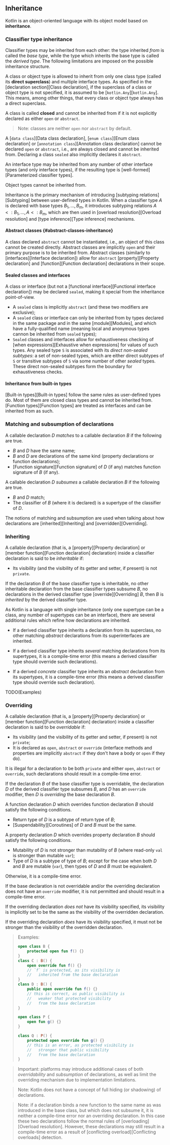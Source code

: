 ## Inheritance

Kotlin is an object-oriented language with its object model based on **inheritance**.

### Classifier type inheritance

Classifier types may be inherited from each other: the type inherited *from* is called the *base type*, while the type which inherits the base type is called the *derived type*.
The following limitations are imposed on the possible inheritance structure.

A class or object type is allowed to inherit from only one class type (called its **direct superclass**) and multiple interface types.
As specified in the [declaration section][Class declaration], if the superclass of a class or object type is not specified, it is assumed to be [`kotlin.Any`][`kotlin.Any`].
This means, among other things, that every class or object type always has a direct superclass.

A class is called **closed** and cannot be inherited from if it is not explicitly declared as either `open` or `abstract`.

> Note: classes are neither `open` nor `abstract` by default.

A [`data class`][Data class declaration], [`enum class`][Enum class declaration] or [`annotation class`][Annotation class declaration] cannot be declared `open` or `abstract`, i.e., are always closed and cannot be inherited from.
Declaring a class `sealed` also implicitly declares it `abstract`.

An interface type may be inherited from any number of other interface types (and only interface types), if the resulting type is [well-formed][Parameterized classifier types].

Object types cannot be inherited from.

Inheritance is the primary mechanism of introducing [subtyping relations][Subtyping] between user-defined types in Kotlin.
When a classifier type $A$ is declared with base types $B_1, \dots, B_m$, it introduces subtyping relations $A <: B_1, \ldots, A <: B_m$, which are then used in [overload resolution][Overload resolution] and [type inference][Type inference] mechanisms.

#### Abstract classes {#abstract-classes-inheritance}

A class declared `abstract` cannot be instantiated, i.e., an object of this class cannot be created directly.
Abstract classes are implicitly `open` and their primary purpose is to be inherited from.
Abstract classes (similarly to [interfaces][Interface declaration]) allow for `abstract` [property][Property declaration] and [function][Function declaration] declarations in their scope.

#### Sealed classes and interfaces

A class or interface (but not a [functional interface][Functional interface declaration]) may be declared `sealed`, making it special from the inheritance point-of-view.

- A `sealed` class is implicitly `abstract` (and these two modifiers are exclusive);
- A `sealed` class or interface can only be inherited from by types declared in the same package and in the same [module][Modules], and which have a fully-qualified name (meaning local and anonymous types cannon be inherited from `sealed` types);
- `Sealed` classes and interfaces allow for exhaustiveness checking of [when expressions][Exhaustive when expressions] for values of such types.
  Any sealed type `S` is associated with its *direct non-sealed subtypes*: a set of non-sealed types, which are either direct subtypes of `S` or transitive subtypes of `S` via some number of other *sealed* types.
  These direct non-sealed subtypes form the boundary for exhaustiveness checks.

#### Inheritance from built-in types

[Built-in types][Built-in types] follow the same rules as user-defined types do.
Most of them are closed class types and cannot be inherited from.
[Function types][Function types] are treated as interfaces and can be inherited from as such.

### Matching and subsumption of declarations

A callable declaration $D$ *matches* to a callable declaration $B$ if the following are true.

* $B$ and $D$ have the same name;
* $B$ and $D$ are declarations of the same kind (property declarations or function declarations);
* [Function signature][Function signature] of $D$ (if any) matches function signature of $B$ (if any).

A callable declaration $D$ *subsumes* a callable declaration $B$ if the following are true.

* $B$ and $D$ match;
* The classifier of $B$ (where it is declared) is a supertype of the classifier of $D$.

The notions of matching and subsumption are used when talking about how declarations are [inherited][Inheriting] and [overridden][Overriding].

### Inheriting

A callable declaration (that is, a [property][Property declaration] or [member function][Function declaration] declaration) inside a classifier declaration is said to be *inheritable* if:

- Its visibility (and the visibility of its getter and setter, if present) is not `private`.

If the declaration $B$ of the base classifier type is inheritable, no other inheritable declaration from the base classifier types subsume $B$, no declarations in the derived classifier type [override][Overriding] $B$, then $B$ is *inherited* by the derived classifier type.

As Kotlin is a language with single inheritance (only one supertype can be a class, any number of supertypes can be an interface), there are several additional rules which refine how declarations are inherited.

* If a derived classifier type inherits a declaration from its superclass, no other matching *abstract* declarations from its superinterfaces are inherited.

* If a derived classifier type inherits *several* matching declarations from its supertypes, it is a compile-time error (this means a derived classifier type should override such declarations).
* If a derived *concrete* classifier type inherits an *abstract* declaration from its supertypes, it is a compile-time error (this means a derived classifier type should override such declaration).

TODO(Examples)

### Overriding

A callable declaration (that is, a [property][Property declaration] or [member function][Function declaration] declaration) inside a classifier declaration is said to be *overridable* if:

- Its visibility (and the visibility of its getter and setter, if present) is not `private`;
- It is declared as `open`, `abstract` or `override` (interface methods and properties are implicitly `abstract` if they don't have a body or `open` if they do).

It is illegal for a declaration to be both `private` and either `open`, `abstract` or `override`, such declarations should result in a compile-time error.

If the declaration $B$ of the base classifier type is overridable, the declaration $D$ of the derived classifier type subsumes $B$, and $D$ has an `override` modifier, then $D$ is *overriding* the base declaration $B$.

A function declaration $D$ which overrides function declaration $B$ should satisfy the following conditions.

- Return type of $D$ is a subtype of return type of $B$;
- [Suspendability][Coroutines] of $D$ and $B$ must be the same.

A property declaration $D$ which overrides property declaration $B$ should satisfy the following conditions.

- Mutability of $D$ is not stronger than mutability of $B$ (where read-only `val` is stronger than mutable `var`);
- Type of $D$ is a subtype of type of $B$; except for the case when both $D$ and $B$ are mutable (`var`), then types of $D$ and $B$ must be equivalent.

Otherwise, it is a compile-time error.

If the base declaration is not overridable and/or the overriding declaration does not have an `override` modifier, it is not permitted and should result in a compile-time error.

If the overriding declaration *does not* have its visibility specified, its visibility is implicitly set to be the same as the visibility of the overridden declaration.

If the overriding declaration *does* have its visibility specified, it must not be stronger than the visibility of the overridden declaration.

> Examples:
> ```kotlin 
> open class B {
>     protected open fun f() {}
> }
> class C : B() {
>     open override fun f() {}
>     // `f` is protected, as its visibility is
>     //   inherited from the base declaration
> }
> class D : B() {
>     public open override fun f() {}
>     // this is correct, as public visibility is
>     //   weaker that protected visibility
>     //   from the base declaration
> }
> 
> open class P {
>     open fun g() {}
> }
> 
> class Q : P() {
>     protected open override fun g() {}
>     // this is an error, as protected visibility is
>     //   stronger that public visibility
>     //   from the base declaration
> }
> ```

> Important: platforms may introduce additional cases of both *overridability* and *subsumption* of declarations, as well as limit the overriding mechanism due to implementation limitations.

> Note: Kotlin does not have a concept of full hiding (or shadowing) of declarations.

> Note: if a declaration binds a new function to the same name as was introduced in the base class, but which does not subsume it, it is neither a compile-time error nor an overriding declaration.
> In this case these two declarations follow the normal rules of [overloading][Overload resolution].
> However, these declarations may still result in a compile-time error as a result of [conflicting overload][Conflicting overloads] detection.
